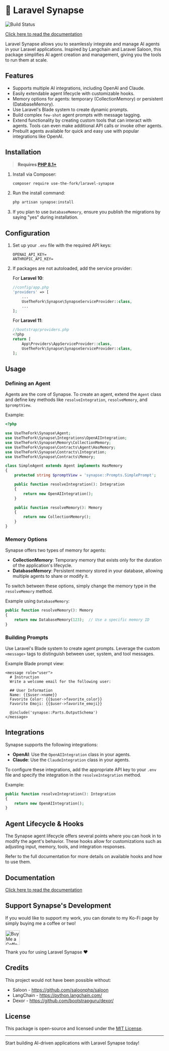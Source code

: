 # 🧠 Laravel Synapse

![Build Status](https://github.com/use-the-fork/laravel-synapse/actions/workflows/tests.yml/badge.svg)

[Click here to read the documentation](https://use-the-fork.github.io/laravel-synapse/)

</div>

Laravel Synapse allows you to seamlessly integrate and manage AI agents in your Laravel applications. Inspired by Langchain and Laravel Saloon, this package simplifies AI agent creation and management, giving you the tools to run them at scale.

## Features

- Supports multiple AI integrations, including OpenAI and Claude.
- Easily extendable agent lifecycle with customizable hooks.
- Memory options for agents: temporary (CollectionMemory) or persistent (DatabaseMemory).
- Use Laravel's Blade system to create dynamic prompts.
- Build complex `few-shot` agent prompts with message tagging.
- Extend functionality by creating custom tools that can interact with agents. Tools can even make additional API calls or invoke other agents.
- Prebuilt agents available for quick and easy use with popular integrations like OpenAI.

## Installation

> **Requires [PHP 8.1+](https://php.net/releases/)**

1. Install via Composer:

   ```bash
   composer require use-the-fork/laravel-synapse
   ```

1. Run the install command:

   ```bash
   php artisan synapse:install
   ```

1. If you plan to use `DatabaseMemory`, ensure you publish the migrations by saying "yes" during installation.

## Configuration

1. Set up your `.env` file with the required API keys:

   ```dotenv
   OPENAI_API_KEY=
   ANTHROPIC_API_KEY=
   ```

1. If packages are not autoloaded, add the service provider:

   For **Laravel 10**:

   ```php
   //config/app.php
   'providers' => [
       ...
       UseTheFork\Synapse\SynapseServiceProvider::class,
       ...
   ];
   ```

   For **Laravel 11**:

   ```php
   //bootstrap/providers.php
   <?php
   return [
       App\Providers\AppServiceProvider::class,
       UseTheFork\Synapse\SynapseServiceProvider::class,
   ];
   ```

## Usage

### Defining an Agent

Agents are the core of Synapse. To create an agent, extend the `Agent` class and define key methods like `resolveIntegration`, `resolveMemory`, and `$promptView`.

Example:

```php
<?php

use UseTheFork\Synapse\Agent;
use UseTheFork\Synapse\Integrations\OpenAIIntegration;
use UseTheFork\Synapse\Memory\CollectionMemory;
use UseTheFork\Synapse\Contracts\Agent\HasMemory;
use UseTheFork\Synapse\Contracts\Integration;
use UseTheFork\Synapse\Contracts\Memory;

class SimpleAgent extends Agent implements HasMemory
{
    protected string $promptView = 'synapse::Prompts.SimplePrompt';

    public function resolveIntegration(): Integration
    {
        return new OpenAIIntegration();
    }

    public function resolveMemory(): Memory
    {
        return new CollectionMemory();
    }
}
```

### Memory Options

Synapse offers two types of memory for agents:

- **CollectionMemory**: Temporary memory that exists only for the duration of the application's lifecycle.
- **DatabaseMemory**: Persistent memory stored in your database, allowing multiple agents to share or modify it.

To switch between these options, simply change the memory type in the `resolveMemory` method.

Example using `DatabaseMemory`:

```php
public function resolveMemory(): Memory
{
    return new DatabaseMemory(123);  // Use a specific memory ID
}
```

### Building Prompts

Use Laravel's Blade system to create agent prompts. Leverage the custom `<message>` tags to distinguish between user, system, and tool messages.

Example Blade prompt view:

```blade
<message role="user">
  # Instruction
  Write a welcome email for the following user:

  ## User Information
  Name: {{$user->name}}
  Favorite Color: {{$user->favorite_color}}
  Favorite Emoji: {{$user->favorite_emoji}}

  @include('synapse::Parts.OutputSchema')
</message>
```

## Integrations

Synapse supports the following integrations:

- **OpenAI**: Use the `OpenAIIntegration` class in your agents.
- **Claude**: Use the `ClaudeIntegration` class in your agents.

To configure these integrations, add the appropriate API key to your `.env` file and specify the integration in the `resolveIntegration` method.

Example:

```php
public function resolveIntegration(): Integration
{
    return new OpenAIIntegration();
}
```

## Agent Lifecycle & Hooks

The Synapse agent lifecycle offers several points where you can hook in to modify the agent's behavior. These hooks allow for customizations such as adjusting input, memory, tools, and integration responses.

Refer to the full documentation for more details on available hooks and how to use them.

## Documentation

[Click here to read the documentation](https://use-the-fork.github.io/laravel-synapse/)

## Support Synapse's Development

If you would like to support my work, you can donate to my Ko-Fi page by simply buying me a coffee or two!

<a href='https://ko-fi.com/usethefork' target='_blank'><img height='35' style='border:0px;height:46px;' src='https://az743702.vo.msecnd.net/cdn/kofi3.png?v=0' border='0' alt='Buy Me a Coffee at ko-fi.com' /></a>

Thank you for using Laravel Synapse ❤️

## Credits

This project would not have been possible without:

- Saloon - https://github.com/saloonphp/saloon
- LangChain - https://python.langchain.com/
- Dexor - https://github.com/bootstrapguru/dexor/

## License

This package is open-source and licensed under the [MIT License](LICENSE.md).

---

Start building AI-driven applications with Laravel Synapse today!
